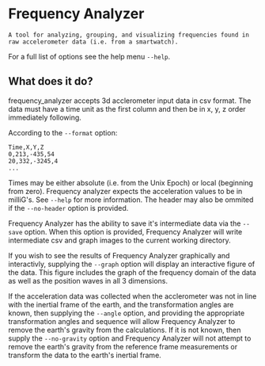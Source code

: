 # Frequency Analyzer

    A tool for analyzing, grouping, and visualizing frequencies found in 
    raw accelerometer data (i.e. from a smartwatch).

For a full list of options see the help menu `--help`.

## What does it do?

frequency_analyzer accepts 3d acclerometer input data in csv format. The data 
must have a time unit as the first column and then be in x, y, z order immediately 
following.

According to the `--format` option:

    Time,X,Y,Z
    0,213,-435,54
    20,332,-3245,4
    ...

Times may be either absolute (i.e. from the Unix Epoch) or local (beginning from zero).
Frequency analyzer expects the acceleration values to be in milliG's. See `--help` for
more information. The header may also be ommited if the `--no-header` option is provided.

Frequency Analyzer has the ability to save it's intermediate data via the `--save` option.
When this option is provided, Frequency Analyzer will write intermediate csv and graph 
images to the current working directory.

If you wish to see the results of Frequency Analyzer graphically and interactivly, supplying
the `--graph` option will display an interactive figure of the data. This figure includes
the graph of the frequency domain of the data as well as the position waves in all 3 dimensions.

If the acceleration data was collected when the acclerometer was not in line with the inertial 
frame of the earth, and the transformation angles are known, then supplying the `--angle` option,
and providing the appropriate transformation angles and sequence will allow Frequency Analyzer to
remove the earth's gravity from the calculations. If it is not known, then supply the `--no-gravity`
option and Frequency Analyzer will not attempt to remove the earth's gravity from the reference 
frame measurements or transform the data to the earth's inertial frame.
